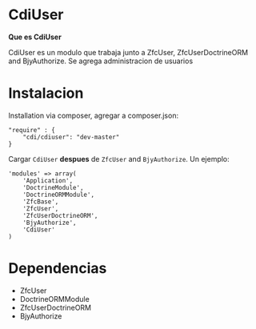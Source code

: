 CdiUser
=======

**Que es CdiUser**

CdiUser es un modulo que trabaja junto a ZfcUser, ZfcUserDoctrineORM and BjyAuthorize.
Se agrega administracion de usuarios


Instalacion
============

Installation via composer, agregar a composer.json:
```
"require" : {
    "cdi/cdiuser": "dev-master"
}
```

Cargar ```CdiUser``` **despues** de ```ZfcUser``` and ```BjyAuthorize```. Un ejemplo:

```
'modules' => array(
    'Application',
    'DoctrineModule',
    'DoctrineORMModule',
    'ZfcBase',
    'ZfcUser',
    'ZfcUserDoctrineORM',
    'BjyAuthorize',
    'CdiUser'             
)
```


Dependencias
============

 - ZfcUser
 - DoctrineORMModule
 - ZfcUserDoctrineORM
 - BjyAuthorize
